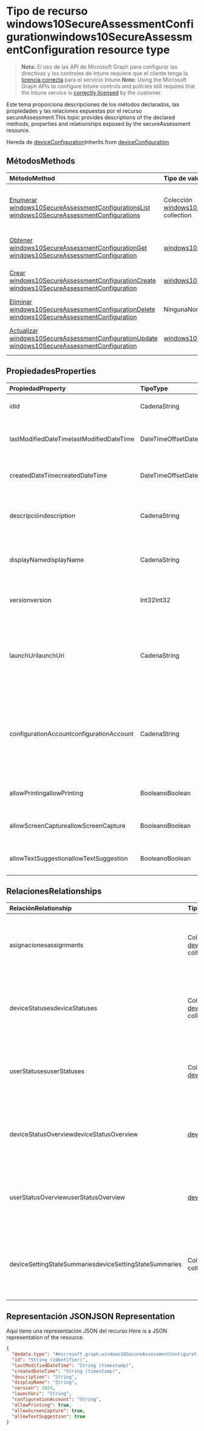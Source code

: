 # <a name="windows10secureassessmentconfiguration-resource-type"></a><span data-ttu-id="91921-101">Tipo de recurso windows10SecureAssessmentConfiguration</span><span class="sxs-lookup"><span data-stu-id="91921-101">windows10SecureAssessmentConfiguration resource type</span></span>

> <span data-ttu-id="91921-102">**Nota:** El uso de las API de Microsoft Graph para configurar las directivas y los controles de Intune requiere que el cliente tenga la [licencia correcta](https://go.microsoft.com/fwlink/?linkid=839381) para el servicio Intune.</span><span class="sxs-lookup"><span data-stu-id="91921-102">**Note:** Using the Microsoft Graph APIs to configure Intune controls and policies still requires that the Intune service is [correctly licensed](https://go.microsoft.com/fwlink/?linkid=839381) by the customer.</span></span>

<span data-ttu-id="91921-103">Este tema proporciona descripciones de los métodos declarados, las propiedades y las relaciones expuestas por el recurso secureAssessment.</span><span class="sxs-lookup"><span data-stu-id="91921-103">This topic provides descriptions of the declared methods, properties and relationships exposed by the secureAssessment resource.</span></span>

<span data-ttu-id="91921-104">Hereda de [deviceConfiguration](../resources/intune_deviceconfig_deviceconfiguration.md)</span><span class="sxs-lookup"><span data-stu-id="91921-104">Inherits from [deviceConfiguration](../resources/intune_deviceconfig_deviceconfiguration.md)</span></span>

## <a name="methods"></a><span data-ttu-id="91921-105">Métodos</span><span class="sxs-lookup"><span data-stu-id="91921-105">Methods</span></span>
|<span data-ttu-id="91921-106">Método</span><span class="sxs-lookup"><span data-stu-id="91921-106">Method</span></span>|<span data-ttu-id="91921-107">Tipo de valor devuelto</span><span class="sxs-lookup"><span data-stu-id="91921-107">Return Type</span></span>|<span data-ttu-id="91921-108">Descripción</span><span class="sxs-lookup"><span data-stu-id="91921-108">Description</span></span>|
|:---|:---|:---|
|[<span data-ttu-id="91921-109">Enumerar windows10SecureAssessmentConfigurations</span><span class="sxs-lookup"><span data-stu-id="91921-109">List windows10SecureAssessmentConfigurations</span></span>](../api/intune_deviceconfig_windows10secureassessmentconfiguration_list.md)|<span data-ttu-id="91921-110">Colección [windows10SecureAssessmentConfiguration](../resources/intune_deviceconfig_windows10secureassessmentconfiguration.md)</span><span class="sxs-lookup"><span data-stu-id="91921-110">[windows10SecureAssessmentConfiguration](../resources/intune_deviceconfig_windows10secureassessmentconfiguration.md) collection</span></span>|<span data-ttu-id="91921-111">Enumere las propiedades y las relaciones de los objetos [windows10SecureAssessmentConfiguration](../resources/intune_deviceconfig_windows10secureassessmentconfiguration.md).</span><span class="sxs-lookup"><span data-stu-id="91921-111">List properties and relationships of the [windows10SecureAssessmentConfiguration](../resources/intune_deviceconfig_windows10secureassessmentconfiguration.md) objects.</span></span>|
|[<span data-ttu-id="91921-112">Obtener windows10SecureAssessmentConfiguration</span><span class="sxs-lookup"><span data-stu-id="91921-112">Get windows10SecureAssessmentConfiguration</span></span>](../api/intune_deviceconfig_windows10secureassessmentconfiguration_get.md)|[<span data-ttu-id="91921-113">windows10SecureAssessmentConfiguration</span><span class="sxs-lookup"><span data-stu-id="91921-113">windows10SecureAssessmentConfiguration</span></span>](../resources/intune_deviceconfig_windows10secureassessmentconfiguration.md)|<span data-ttu-id="91921-114">Lea las propiedades y las relaciones del objeto [windows10SecureAssessmentConfiguration](../resources/intune_deviceconfig_windows10secureassessmentconfiguration.md).</span><span class="sxs-lookup"><span data-stu-id="91921-114">Read properties and relationships of the [windows10SecureAssessmentConfiguration](../resources/intune_deviceconfig_windows10secureassessmentconfiguration.md) object.</span></span>|
|[<span data-ttu-id="91921-115">Crear windows10SecureAssessmentConfiguration</span><span class="sxs-lookup"><span data-stu-id="91921-115">Create windows10SecureAssessmentConfiguration</span></span>](../api/intune_deviceconfig_windows10secureassessmentconfiguration_create.md)|[<span data-ttu-id="91921-116">windows10SecureAssessmentConfiguration</span><span class="sxs-lookup"><span data-stu-id="91921-116">windows10SecureAssessmentConfiguration</span></span>](../resources/intune_deviceconfig_windows10secureassessmentconfiguration.md)|<span data-ttu-id="91921-117">Cree un objeto [windows10SecureAssessmentConfiguration](../resources/intune_deviceconfig_windows10secureassessmentconfiguration.md).</span><span class="sxs-lookup"><span data-stu-id="91921-117">Create a new [windows10SecureAssessmentConfiguration](../resources/intune_deviceconfig_windows10secureassessmentconfiguration.md) object.</span></span>|
|[<span data-ttu-id="91921-118">Eliminar windows10SecureAssessmentConfiguration</span><span class="sxs-lookup"><span data-stu-id="91921-118">Delete windows10SecureAssessmentConfiguration</span></span>](../api/intune_deviceconfig_windows10secureassessmentconfiguration_delete.md)|<span data-ttu-id="91921-119">Ninguna</span><span class="sxs-lookup"><span data-stu-id="91921-119">None</span></span>|<span data-ttu-id="91921-120">Elimina un [windows10SecureAssessmentConfiguration](../resources/intune_deviceconfig_windows10secureassessmentconfiguration.md).</span><span class="sxs-lookup"><span data-stu-id="91921-120">Deletes a [windows10SecureAssessmentConfiguration](../resources/intune_deviceconfig_windows10secureassessmentconfiguration.md).</span></span>|
|[<span data-ttu-id="91921-121">Actualizar windows10SecureAssessmentConfiguration</span><span class="sxs-lookup"><span data-stu-id="91921-121">Update windows10SecureAssessmentConfiguration</span></span>](../api/intune_deviceconfig_windows10secureassessmentconfiguration_update.md)|[<span data-ttu-id="91921-122">windows10SecureAssessmentConfiguration</span><span class="sxs-lookup"><span data-stu-id="91921-122">windows10SecureAssessmentConfiguration</span></span>](../resources/intune_deviceconfig_windows10secureassessmentconfiguration.md)|<span data-ttu-id="91921-123">Actualice las propiedades de un objeto [windows10SecureAssessmentConfiguration](../resources/intune_deviceconfig_windows10secureassessmentconfiguration.md).</span><span class="sxs-lookup"><span data-stu-id="91921-123">Update the properties of a [windows10SecureAssessmentConfiguration](../resources/intune_deviceconfig_windows10secureassessmentconfiguration.md) object.</span></span>|

## <a name="properties"></a><span data-ttu-id="91921-124">Propiedades</span><span class="sxs-lookup"><span data-stu-id="91921-124">Properties</span></span>
|<span data-ttu-id="91921-125">Propiedad</span><span class="sxs-lookup"><span data-stu-id="91921-125">Property</span></span>|<span data-ttu-id="91921-126">Tipo</span><span class="sxs-lookup"><span data-stu-id="91921-126">Type</span></span>|<span data-ttu-id="91921-127">Descripción</span><span class="sxs-lookup"><span data-stu-id="91921-127">Description</span></span>|
|:---|:---|:---|
|<span data-ttu-id="91921-128">id</span><span class="sxs-lookup"><span data-stu-id="91921-128">id</span></span>|<span data-ttu-id="91921-129">Cadena</span><span class="sxs-lookup"><span data-stu-id="91921-129">String</span></span>|<span data-ttu-id="91921-130">Clave de la entidad.</span><span class="sxs-lookup"><span data-stu-id="91921-130">Key of the entity.</span></span> <span data-ttu-id="91921-131">Heredado de [deviceConfiguration](../resources/intune_deviceconfig_deviceconfiguration.md)</span><span class="sxs-lookup"><span data-stu-id="91921-131">Inherited from [deviceConfiguration](../resources/intune_deviceconfig_deviceconfiguration.md)</span></span>|
|<span data-ttu-id="91921-132">lastModifiedDateTime</span><span class="sxs-lookup"><span data-stu-id="91921-132">lastModifiedDateTime</span></span>|<span data-ttu-id="91921-133">DateTimeOffset</span><span class="sxs-lookup"><span data-stu-id="91921-133">DateTimeOffset</span></span>|<span data-ttu-id="91921-134">Fecha y hora en la que se modificó el objeto por última vez.</span><span class="sxs-lookup"><span data-stu-id="91921-134">DateTime the object was last modified.</span></span> <span data-ttu-id="91921-135">Heredado de [deviceConfiguration](../resources/intune_deviceconfig_deviceconfiguration.md)</span><span class="sxs-lookup"><span data-stu-id="91921-135">Inherited from [deviceConfiguration](../resources/intune_deviceconfig_deviceconfiguration.md)</span></span>|
|<span data-ttu-id="91921-136">createdDateTime</span><span class="sxs-lookup"><span data-stu-id="91921-136">createdDateTime</span></span>|<span data-ttu-id="91921-137">DateTimeOffset</span><span class="sxs-lookup"><span data-stu-id="91921-137">DateTimeOffset</span></span>|<span data-ttu-id="91921-138">Fecha y hora en la que se creó el objeto.</span><span class="sxs-lookup"><span data-stu-id="91921-138">DateTime the object was created.</span></span> <span data-ttu-id="91921-139">Heredado de [deviceConfiguration](../resources/intune_deviceconfig_deviceconfiguration.md)</span><span class="sxs-lookup"><span data-stu-id="91921-139">Inherited from [deviceConfiguration](../resources/intune_deviceconfig_deviceconfiguration.md)</span></span>|
|<span data-ttu-id="91921-140">descripción</span><span class="sxs-lookup"><span data-stu-id="91921-140">description</span></span>|<span data-ttu-id="91921-141">Cadena</span><span class="sxs-lookup"><span data-stu-id="91921-141">String</span></span>|<span data-ttu-id="91921-142">Descripción proporcionada por el administrador de la configuración del dispositivo.</span><span class="sxs-lookup"><span data-stu-id="91921-142">Admin provided description of the Device Configuration.</span></span> <span data-ttu-id="91921-143">Heredado de [deviceConfiguration](../resources/intune_deviceconfig_deviceconfiguration.md)</span><span class="sxs-lookup"><span data-stu-id="91921-143">Inherited from [deviceConfiguration](../resources/intune_deviceconfig_deviceconfiguration.md)</span></span>|
|<span data-ttu-id="91921-144">displayName</span><span class="sxs-lookup"><span data-stu-id="91921-144">displayName</span></span>|<span data-ttu-id="91921-145">Cadena</span><span class="sxs-lookup"><span data-stu-id="91921-145">String</span></span>|<span data-ttu-id="91921-146">Nombre proporcionado por el administrador de la configuración del dispositivo.</span><span class="sxs-lookup"><span data-stu-id="91921-146">Admin provided name of the device configuration.</span></span> <span data-ttu-id="91921-147">Heredado de [deviceConfiguration](../resources/intune_deviceconfig_deviceconfiguration.md)</span><span class="sxs-lookup"><span data-stu-id="91921-147">Inherited from [deviceConfiguration](../resources/intune_deviceconfig_deviceconfiguration.md)</span></span>|
|<span data-ttu-id="91921-148">version</span><span class="sxs-lookup"><span data-stu-id="91921-148">version</span></span>|<span data-ttu-id="91921-149">Int32</span><span class="sxs-lookup"><span data-stu-id="91921-149">Int32</span></span>|<span data-ttu-id="91921-150">Versión de la configuración del dispositivo.</span><span class="sxs-lookup"><span data-stu-id="91921-150">Version of the device configuration.</span></span> <span data-ttu-id="91921-151">Heredado de [deviceConfiguration](../resources/intune_deviceconfig_deviceconfiguration.md)</span><span class="sxs-lookup"><span data-stu-id="91921-151">Inherited from [deviceConfiguration](../resources/intune_deviceconfig_deviceconfiguration.md)</span></span>|
|<span data-ttu-id="91921-152">launchUri</span><span class="sxs-lookup"><span data-stu-id="91921-152">launchUri</span></span>|<span data-ttu-id="91921-153">Cadena</span><span class="sxs-lookup"><span data-stu-id="91921-153">String</span></span>|<span data-ttu-id="91921-154">Vínculo de dirección URL a una evaluación que se carga automáticamente al iniciar el explorador de evaluaciones seguras.</span><span class="sxs-lookup"><span data-stu-id="91921-154">Url link to an assessment that's automatically loaded when the secure assessment browser is launched.</span></span> <span data-ttu-id="91921-155">Tiene que ser una dirección URL válida (http\[s\]://msdn.microsoft.com/).</span><span class="sxs-lookup"><span data-stu-id="91921-155">It has to be a valid Url (http\[s\]://msdn.microsoft.com/).</span></span>|
|<span data-ttu-id="91921-156">configurationAccount</span><span class="sxs-lookup"><span data-stu-id="91921-156">configurationAccount</span></span>|<span data-ttu-id="91921-157">Cadena</span><span class="sxs-lookup"><span data-stu-id="91921-157">String</span></span>|<span data-ttu-id="91921-158">Cuenta usada al configurar el dispositivo Windows para realizar la prueba.</span><span class="sxs-lookup"><span data-stu-id="91921-158">The account used to configure the Windows device for taking the test.</span></span> <span data-ttu-id="91921-159">El usuario puede ser una cuenta de dominio (dominio\usuario), una cuenta de AAD (nombredeusuario@espacioempresarial.com) o una cuenta local (nombredeusuario).</span><span class="sxs-lookup"><span data-stu-id="91921-159">The user can be a domain account (domain\user), an AAD account (username@tenant.com) or a local account (username).</span></span>|
|<span data-ttu-id="91921-160">allowPrinting</span><span class="sxs-lookup"><span data-stu-id="91921-160">allowPrinting</span></span>|<span data-ttu-id="91921-161">Booleano</span><span class="sxs-lookup"><span data-stu-id="91921-161">Boolean</span></span>|<span data-ttu-id="91921-162">Indica si se va a permitir que la aplicación imprima durante la prueba.</span><span class="sxs-lookup"><span data-stu-id="91921-162">Indicates whether or not to allow the app from printing during the test.</span></span>|
|<span data-ttu-id="91921-163">allowScreenCapture</span><span class="sxs-lookup"><span data-stu-id="91921-163">allowScreenCapture</span></span>|<span data-ttu-id="91921-164">Booleano</span><span class="sxs-lookup"><span data-stu-id="91921-164">Boolean</span></span>|<span data-ttu-id="91921-165">Indica si se va a permitir la funcionalidad de captura de pantalla durante una prueba.</span><span class="sxs-lookup"><span data-stu-id="91921-165">Indicates whether or not to allow screen capture capability during a test.</span></span>|
|<span data-ttu-id="91921-166">allowTextSuggestion</span><span class="sxs-lookup"><span data-stu-id="91921-166">allowTextSuggestion</span></span>|<span data-ttu-id="91921-167">Booleano</span><span class="sxs-lookup"><span data-stu-id="91921-167">Boolean</span></span>|<span data-ttu-id="91921-168">Indica si quiere permitir o no las sugerencias de texto durante la prueba.</span><span class="sxs-lookup"><span data-stu-id="91921-168">Indicates whether or not to allow text suggestions during the test.</span></span>|

## <a name="relationships"></a><span data-ttu-id="91921-169">Relaciones</span><span class="sxs-lookup"><span data-stu-id="91921-169">Relationships</span></span>
|<span data-ttu-id="91921-170">Relación</span><span class="sxs-lookup"><span data-stu-id="91921-170">Relationship</span></span>|<span data-ttu-id="91921-171">Tipo</span><span class="sxs-lookup"><span data-stu-id="91921-171">Type</span></span>|<span data-ttu-id="91921-172">Descripción</span><span class="sxs-lookup"><span data-stu-id="91921-172">Description</span></span>|
|:---|:---|:---|
|<span data-ttu-id="91921-173">asignaciones</span><span class="sxs-lookup"><span data-stu-id="91921-173">assignments</span></span>|<span data-ttu-id="91921-174">Colección [deviceConfigurationAssignment](../resources/intune_deviceconfig_deviceconfigurationassignment.md)</span><span class="sxs-lookup"><span data-stu-id="91921-174">[deviceConfigurationAssignment](../resources/intune_deviceconfig_deviceconfigurationassignment.md) collection</span></span>|<span data-ttu-id="91921-175">La lista de tareas para el perfil de configuración del dispositivo.</span><span class="sxs-lookup"><span data-stu-id="91921-175">The list of assignments for the device configuration profile.</span></span> <span data-ttu-id="91921-176">Heredado de [deviceConfiguration](../resources/intune_deviceconfig_deviceconfiguration.md)</span><span class="sxs-lookup"><span data-stu-id="91921-176">Inherited from [deviceConfiguration](../resources/intune_deviceconfig_deviceconfiguration.md)</span></span>|
|<span data-ttu-id="91921-177">deviceStatuses</span><span class="sxs-lookup"><span data-stu-id="91921-177">deviceStatuses</span></span>|<span data-ttu-id="91921-178">Colección [deviceConfigurationDeviceStatus](../resources/intune_deviceconfig_deviceconfigurationdevicestatus.md)</span><span class="sxs-lookup"><span data-stu-id="91921-178">[deviceConfigurationDeviceStatus](../resources/intune_deviceconfig_deviceconfigurationdevicestatus.md) collection</span></span>|<span data-ttu-id="91921-179">Estado de instalación de configuración del dispositivo por dispositivo.</span><span class="sxs-lookup"><span data-stu-id="91921-179">Device configuration installation status by device.</span></span> <span data-ttu-id="91921-180">Heredado de [deviceConfiguration](../resources/intune_deviceconfig_deviceconfiguration.md)</span><span class="sxs-lookup"><span data-stu-id="91921-180">Inherited from [deviceConfiguration](../resources/intune_deviceconfig_deviceconfiguration.md)</span></span>|
|<span data-ttu-id="91921-181">userStatuses</span><span class="sxs-lookup"><span data-stu-id="91921-181">userStatuses</span></span>|<span data-ttu-id="91921-182">Colección [deviceConfigurationUserStatus](../resources/intune_deviceconfig_deviceconfigurationuserstatus.md)</span><span class="sxs-lookup"><span data-stu-id="91921-182">[deviceConfigurationUserStatus](../resources/intune_deviceconfig_deviceconfigurationuserstatus.md) collection</span></span>|<span data-ttu-id="91921-183">Estado de instalación de la configuración del dispositivo por usuario.</span><span class="sxs-lookup"><span data-stu-id="91921-183">Device configuration installation status by device.</span></span> <span data-ttu-id="91921-184">Heredado de [deviceConfiguration](../resources/intune_deviceconfig_deviceconfiguration.md)</span><span class="sxs-lookup"><span data-stu-id="91921-184">Inherited from [deviceConfiguration](../resources/intune_deviceconfig_deviceconfiguration.md)</span></span>|
|<span data-ttu-id="91921-185">deviceStatusOverview</span><span class="sxs-lookup"><span data-stu-id="91921-185">deviceStatusOverview</span></span>|[<span data-ttu-id="91921-186">deviceConfigurationDeviceOverview</span><span class="sxs-lookup"><span data-stu-id="91921-186">deviceConfigurationDeviceOverview</span></span>](../resources/intune_deviceconfig_deviceconfigurationdeviceoverview.md)|<span data-ttu-id="91921-187">Información general sobre el estado de dispositivos de la configuración de dispositivo. Heredado de [deviceConfiguration](../resources/intune_deviceconfig_deviceconfiguration.md)</span><span class="sxs-lookup"><span data-stu-id="91921-187">Device Configuration devices status overview Inherited from [deviceConfiguration](../resources/intune_deviceconfig_deviceconfiguration.md)</span></span>|
|<span data-ttu-id="91921-188">userStatusOverview</span><span class="sxs-lookup"><span data-stu-id="91921-188">userStatusOverview</span></span>|[<span data-ttu-id="91921-189">deviceConfigurationUserOverview</span><span class="sxs-lookup"><span data-stu-id="91921-189">deviceConfigurationUserOverview</span></span>](../resources/intune_deviceconfig_deviceconfigurationuseroverview.md)|<span data-ttu-id="91921-190">Información general sobre el estado de usuarios de la configuración de dispositivo. Heredado de [deviceConfiguration](../resources/intune_deviceconfig_deviceconfiguration.md)</span><span class="sxs-lookup"><span data-stu-id="91921-190">Device Configuration users status overview Inherited from [deviceConfiguration](../resources/intune_deviceconfig_deviceconfiguration.md)</span></span>|
|<span data-ttu-id="91921-191">deviceSettingStateSummaries</span><span class="sxs-lookup"><span data-stu-id="91921-191">deviceSettingStateSummaries</span></span>|<span data-ttu-id="91921-192">Colección [settingStateDeviceSummary](../resources/intune_deviceconfig_settingstatedevicesummary.md)</span><span class="sxs-lookup"><span data-stu-id="91921-192">[settingStateDeviceSummary](../resources/intune_deviceconfig_settingstatedevicesummary.md) collection</span></span>|<span data-ttu-id="91921-193">Resumen de dispositivo sobre el estado de configuración de la configuración de dispositivo. Heredado de [deviceConfiguration](../resources/intune_deviceconfig_deviceconfiguration.md)</span><span class="sxs-lookup"><span data-stu-id="91921-193">Device Configuration Setting State Device Summary Inherited from [deviceConfiguration](../resources/intune_deviceconfig_deviceconfiguration.md)</span></span>|

## <a name="json-representation"></a><span data-ttu-id="91921-194">Representación JSON</span><span class="sxs-lookup"><span data-stu-id="91921-194">JSON Representation</span></span>
<span data-ttu-id="91921-195">Aquí tiene una representación JSON del recurso.</span><span class="sxs-lookup"><span data-stu-id="91921-195">Here is a JSON representation of the resource.</span></span>
<!--{
  "blockType": "resource",
  "baseType": "microsoft.graph.deviceConfiguration",
  "keyProperty": "id",
  "@odata.type": "microsoft.graph.windows10SecureAssessmentConfiguration"
}-->
``` json
{
  "@odata.type": "#microsoft.graph.windows10SecureAssessmentConfiguration",
  "id": "String (identifier)",
  "lastModifiedDateTime": "String (timestamp)",
  "createdDateTime": "String (timestamp)",
  "description": "String",
  "displayName": "String",
  "version": 1024,
  "launchUri": "String",
  "configurationAccount": "String",
  "allowPrinting": true,
  "allowScreenCapture": true,
  "allowTextSuggestion": true
}
```








